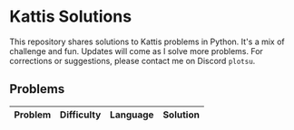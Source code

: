 # Kattis Solutions

This repository shares solutions to Kattis problems in Python. It's a mix of challenge and fun. Updates will come as I solve more problems. For corrections or suggestions, please contact me on Discord `plotsu`.

## Problems
| Problem | Difficulty | Language | Solution |
| ------- | ---------- | -------- | -------- |
